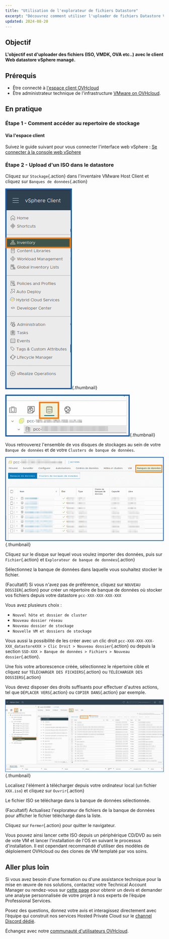 ```yaml
---
title: "Utilisation de l'explorateur de fichiers Datastore"
excerpt: "Découvrez comment utiliser l'uploader de fichiers Datastore VMware vSphere dédié afin de pouvoir importer des données dans un vSphere managé on OVHcloud"
updated: 2024-08-20
---
```


## Objectif

**L'objectif est d'uploader des fichiers (ISO, VMDK, OVA etc..) avec le client Web datastore vSphere managé.**


## Prérequis

- Être connecté à [l'espace client OVHcloud](/links/manager)
- Être administrateur technique de l'infrastructure [VMware on OVHcloud](https://www.ovhcloud.com/fr/enterprise/products/hosted-private-cloud/).

## En pratique

### Étape 1 - Comment accéder au repertoire de stockage

#### Via l'espace client

Suivez le guide suivant pour vous connecter l'interface web vSphere : [Se connecter à la console web vSphere](/pages/hosted_private_cloud/hosted_private_cloud_powered_by_vmware/vsphere_interface_connexion)

### Étape 2 - Upload d'un ISO dans le datastore

Cliquez sur `Stockage`{.action} dans l'inventaire VMware Host Client et cliquez sur `Banques de données`{.action}

![Datastore Upload 02](images/datastore_inventory_2.png){.thumbnail}

![Datastore Upload 01](images/datastore.png){.thumbnail}

Vous retrouverez l'ensemble de vos disques de stockages au sein de votre `Banque de données` et de votre `Clusters de banque de données`.

![Datastore Upload 03](images/datastore_3.png){.thumbnail}

Cliquez sur le disque sur lequel vous voulez importer des données, puis sur `Fichier`{.action} et `Explorateur de banque de données`{.action}

Sélectionnez la banque de données dans laquelle vous souhaitez stocker le fichier.

(Facultatif) Si vous n'avez pas de préférence, cliquez sur `NOUVEAU DOSSIER`{.action} pour créer un répertoire de banque de données où stocker vos fichiers depuis votre datastore `pcc-XXX-XXX-XXX-XXX`

Vous avez plusieurs choix :

- `Nouvel hôte et dossier de cluster`
- `Nouveau dossier réseau`
- `Nouveau dossier de stockage`
- `Nouvelle VM et dossiers de stockage`

Vous aussi la possibilité de les créer avec un clic droit `pcc-XXX-XXX-XXX-XXX_datastoreXXX > Clic Droit > Nouveau dossier`{.action} ou depuis la section `SSD-XXX > Banque de données > Fichiers > Nouveau dossier`{.action}.

Une fois votre arborescence créée, sélectionnez le répertoire cible et cliquez sur `TÉLÉCHARGER DES FICHIERS`{.action} ou `TÉLÉCHARGER DES DOSSIERS`{.action}

Vous devez disposer des droits suffisants pour effectuer d'autres actions, tel que `DÉPLACER VERS`{.action} ou `COPIER DANS`{.action} par exemple.

![Datastore Upload 1](images/datastore_upload_1.png){.thumbnail}

Localisez l'élément à télécharger depuis votre ordinateur local (un fichier `XXX.iso`) et cliquez sur `Ouvrir`{.action}

Le fichier ISO se télécharge dans la banque de données sélectionnée.

(Facultatif) Actualisez l'explorateur de fichiers de la banque de données pour afficher le fichier téléchargé dans la liste.

Cliquez sur `Fermer`{.action} pour quitter le navigateur.

Vous pouvez ainsi lancer cette ISO depuis un périphérique CD/DVD au sein de vote VM et lancer l'installation de l'OS en suivant le processus d'installation. Il est cependant recommandé d'utiliser des modèles de déploiement OVHcloud ou des clones de VM templaté par vos soins.

## Aller plus loin

Si vous avez besoin d'une formation ou d'une assistance technique pour la mise en œuvre de nos solutions, contactez votre Technical Account Manager ou rendez-vous sur [cette page](/links/professional-services) pour obtenir un devis et demander une analyse personnalisée de votre projet à nos experts de l’équipe Professional Services.

Posez des questions, donnez votre avis et interagissez directement avec l’équipe qui construit nos services Hosted Private Cloud sur le [channel Discord dédié](<https://discord.gg/ovhcloud>).

Échangez avec notre [communauté d'utilisateurs OVHcloud](/links/community).
